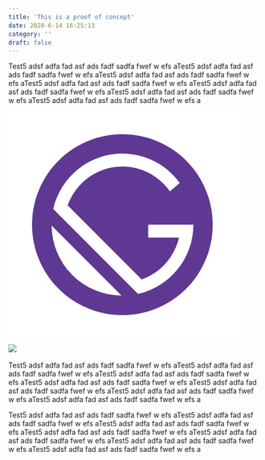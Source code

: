 ```yaml
---
title: 'This is a proof of concept'
date: 2020-6-14 16:25:13
category: ''
draft: false
---
```


Test5 adsf adfa fad asf ads fadf sadfa fwef w efs aTest5 adsf adfa fad asf ads fadf sadfa fwef w efs aTest5 adsf adfa fad asf ads fadf sadfa fwef w efs aTest5 adsf adfa fad asf ads fadf sadfa fwef w efs aTest5 adsf adfa fad asf ads fadf sadfa fwef w efs aTest5 adsf adfa fad asf ads fadf sadfa fwef w efs aTest5 adsf adfa fad asf ads fadf sadfa fwef w efs a

![](./images/hello.png)

![](./images/cli-tool-example.gif)

Test5 adsf adfa fad asf ads fadf sadfa fwef w efs aTest5 adsf adfa fad asf ads fadf sadfa fwef w efs aTest5 adsf adfa fad asf ads fadf sadfa fwef w efs aTest5 adsf adfa fad asf ads fadf sadfa fwef w efs aTest5 adsf adfa fad asf ads fadf sadfa fwef w efs aTest5 adsf adfa fad asf ads fadf sadfa fwef w efs aTest5 adsf adfa fad asf ads fadf sadfa fwef w efs a

Test5 adsf adfa fad asf ads fadf sadfa fwef w efs aTest5 adsf adfa fad asf ads fadf sadfa fwef w efs aTest5 adsf adfa fad asf ads fadf sadfa fwef w efs aTest5 adsf adfa fad asf ads fadf sadfa fwef w efs aTest5 adsf adfa fad asf ads fadf sadfa fwef w efs aTest5 adsf adfa fad asf ads fadf sadfa fwef w efs aTest5 adsf adfa fad asf ads fadf sadfa fwef w efs a
